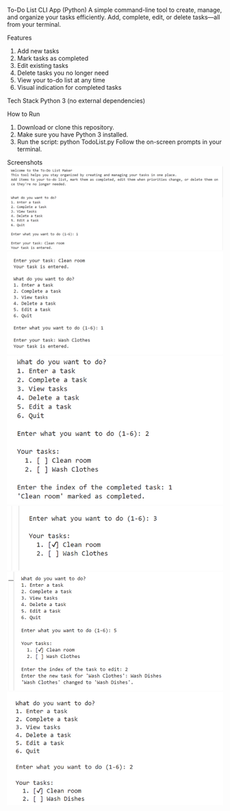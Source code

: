 To-Do List CLI App (Python)
A simple command-line tool to create, manage, and organize your tasks efficiently.
Add, complete, edit, or delete tasks—all from your terminal.

Features
1. Add new tasks
2. Mark tasks as completed
3. Edit existing tasks
4. Delete tasks you no longer need
5. View your to-do list at any time
6. Visual indication for completed tasks


Tech Stack
Python 3 (no external dependencies)

How to Run
1. Download or clone this repository.
2. Make sure you have Python 3 installed.
3. Run the script:
python TodoList.py
Follow the on-screen prompts in your terminal.

Screenshots
![demo todo list](image-5.png)
![demo todo list](image-4.png)
![demo todo list](image-3.png)
![demo todo list](image-2.png)
![demo todo list](image-1.png)
![demo edit task](image.png)
